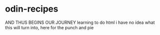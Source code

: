 # odin-recipes
AND THUS BEGINS OUR JOURNEY
learning to do html i have no idea what this will turn into, here for the punch and pie